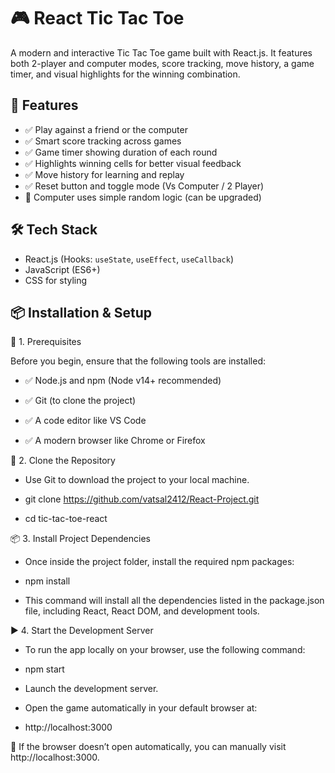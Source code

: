# 🎮 React Tic Tac Toe
A modern and interactive Tic Tac Toe game built with React.js. It features both 2-player and computer modes, score tracking, move history, a game timer, and visual highlights for the winning combination.
## 🚀 Features
- ✅ Play against a friend or the computer
- ✅ Smart score tracking across games
- ✅ Game timer showing duration of each round
- ✅ Highlights winning cells for better visual feedback
- ✅ Move history for learning and replay
- ✅ Reset button and toggle mode (Vs Computer / 2 Player)
- 🧠 Computer uses simple random logic (can be upgraded)
## 🛠️ Tech Stack
- React.js (Hooks: `useState`, `useEffect`, `useCallback`)
- JavaScript (ES6+)
- CSS for styling

## 📦 Installation & Setup

🔧 1. Prerequisites

Before you begin, ensure that the following tools are installed:

- ✅ Node.js and npm (Node v14+ recommended)

- ✅ Git (to clone the project)

- ✅ A code editor like VS Code

- ✅ A modern browser like Chrome or Firefox

📁 2. Clone the Repository

- Use Git to download the project to your local machine.

- git clone https://github.com/vatsal2412/React-Project.git

- cd tic-tac-toe-react

📦 3. Install Project Dependencies
- Once inside the project folder, install the required npm packages:

- npm install

- This command will install all the dependencies listed in the package.json file, including React, React DOM, and development tools.

▶️ 4. Start the Development Server

- To run the app locally on your browser, use the following command:

- npm start

- Launch the development server.

- Open the game automatically in your default browser at:

- http://localhost:3000

🔄 If the browser doesn’t open automatically, you can manually visit http://localhost:3000.



